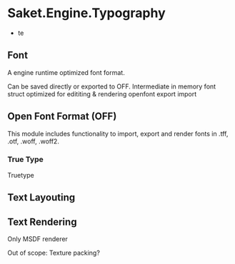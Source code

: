 # Saket.Engine.Typography

<ul>
	<li>te</li>
</ul>

## Font
A engine runtime optimized font format.

Can be saved directly or exported to OFF.
Intermediate in memory font struct optimized for edititing & rendering
openfont export import

## Open Font Format (OFF)

This module includes functionality to import, export and render fonts in .tff, .otf, .woff, .woff2.

### True Type

Truetype

## Text Layouting



## Text Rendering
Only MSDF renderer





Out of scope:
Texture packing?


##